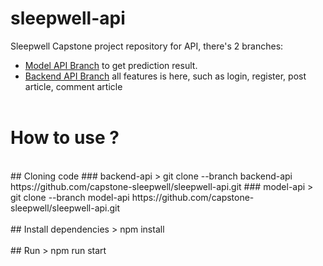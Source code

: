 # sleepwell-api
Sleepwell Capstone project repository for API, there's 2 branches: 
- [Model API Branch](https://github.com/capstone-sleepwell/sleepwell-api/tree/model-api) to get prediction result. 
- [Backend API Branch](https://github.com/capstone-sleepwell/sleepwell-api/tree/backend-api) all features is here, such as login, register, post article, comment article
<br><br>

# How to use ?
<br>
## Cloning code
### backend-api
> git clone --branch backend-api https://github.com/capstone-sleepwell/sleepwell-api.git
### model-api
> git clone --branch model-api https://github.com/capstone-sleepwell/sleepwell-api.git
<br><br>
## Install dependencies
> npm install
<br><br>
## Run
> npm run start
